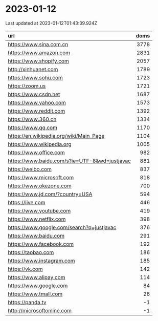 # 2023-01-12

<!-- BEGIN -->
Last updated at 2023-01-12T01:43:39.924Z

url | doms
:- | -:
https://www.sina.com.cn | 3778
https://www.amazon.com | 2831
https://www.shopify.com | 2057
http://xinhuanet.com | 1789
https://www.sohu.com | 1723
https://zoom.us | 1721
https://www.csdn.net | 1687
https://www.yahoo.com | 1573
https://www.reddit.com | 1392
https://www.360.cn | 1334
https://www.qq.com | 1170
https://en.wikipedia.org/wiki/Main_Page | 1104
https://www.wikipedia.org | 1005
https://www.office.com | 982
https://www.baidu.com/s?ie=UTF-8&wd=justjavac | 881
https://weibo.com | 837
https://www.microsoft.com | 818
https://www.okezone.com | 700
https://www.jd.com/?country=USA | 594
https://live.com | 446
https://www.youtube.com | 419
https://www.netflix.com | 398
https://www.google.com/search?q=justjavac | 376
https://www.baidu.com | 291
https://www.facebook.com | 192
https://taobao.com | 186
https://www.instagram.com | 185
https://vk.com | 142
https://www.alipay.com | 114
https://www.google.com | 84
https://www.tmall.com | 26
https://panda.tv | -1
http://microsoftonline.com | -1
<!-- END -->
